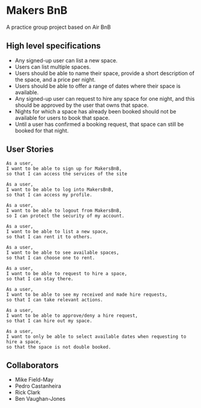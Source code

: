 Makers BnB
===========

A practice group project based on Air BnB

## High level specifications

- Any signed-up user can list a new space.
- Users can list multiple spaces.
- Users should be able to name their space, provide a short description of the space, and a price per night.
- Users should be able to offer a range of dates where their space is available.
- Any signed-up user can request to hire any space for one night, and this should be approved by the user that owns that space.
- Nights for which a space has already been booked should not be available for users to book that space.
- Until a user has confirmed a booking request, that space can still be booked for that night.

## User Stories
```
As a user,
I want to be able to sign up for MakersBnB,
so that I can access the services of the site
```
```
As a user,
I want to be able to log into MakersBnB,
so that I can access my profile.
```
```
As a user,
I want to be able to logout from MakersBnB,
so I can protect the security of my account.
```
```
As a user,
I want to be able to list a new space,
so that I can rent it to others.
```
```
As a user,
I want to be able to see available spaces,
so that I can choose one to rent.
```
```
As a user,
I want to be able to request to hire a space,
so that I can stay there.
```
```
As a user,
I want to be able to see my received and made hire requests,
so that I can take relevant actions.
```
```
As a user,
I want to be able to approve/deny a hire request,
so that I can hire out my space.
```
```
As a user,
I want to only be able to select available dates when requesting to hire a space,
so that the space is not double booked.
```

## Collaborators
- Mike Field-May
- Pedro Castanheira
- Rick Clark
- Ben Vaughan-Jones
